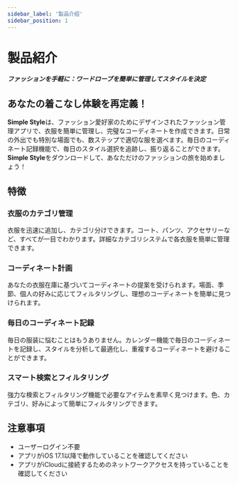 ```yaml
---
sidebar_label: '製品介绍'
sidebar_position: 1
---
```


# 製品紹介

***ファッションを手軽に：ワードローブを簡単に管理してスタイルを決定***

## あなたの着こなし体験を再定義！

**Simple Style**は、ファッション愛好家のためにデザインされたファッション管理アプリで、衣服を簡単に管理し、完璧なコーディネートを作成できます。日常の外出でも特別な場面でも、数ステップで適切な服を選べます。毎日のコーディネート記録機能で、毎日のスタイル選択を追跡し、振り返ることができます。**Simple Style**をダウンロードして、あなただけのファッションの旅を始めましょう！

## 特徴

### 衣服のカテゴリ管理
衣服を迅速に追加し、カテゴリ分けできます。コート、パンツ、アクセサリーなど、すべてが一目でわかります。詳細なカテゴリシステムで各衣服を簡単に管理できます。

### コーディネート計画
あなたの衣服在庫に基づいてコーディネートの提案を受けられます。場面、季節、個人の好みに応じてフィルタリングし、理想のコーディネートを簡単に見つけられます。

### 毎日のコーディネート記録
毎日の服装に悩むことはもうありません。カレンダー機能で毎日のコーディネートを記録し、スタイルを分析して最適化し、重複するコーディネートを避けることができます。

### スマート検索とフィルタリング
強力な検索とフィルタリング機能で必要なアイテムを素早く見つけます。色、カテゴリ、好みによって簡単にフィルタリングできます。

## 注意事項

- ユーザーログイン不要
- アプリがiOS 17.1以降で動作していることを確認してください
- アプリがiCloudに接続するためのネットワークアクセスを持っていることを確認してください
